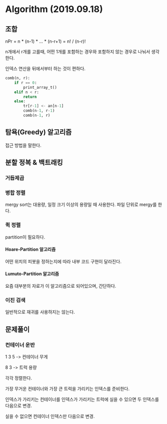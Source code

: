 # Algorithm (2019.09.18)

## 조합

nPr = n * (n-1) * ... * (n-r+1) = n! / (n-r)!

n개에서 r개를 고를때, 어떤 1개를 포함하는 경우와 포함하지 않는 경우로 나눠서 생각한다.

인덱스 연산을 뒤에서부터 하는 것이 편하다.

```python
comb(n, r):
	if r == 0:
		print_array_t()
	elif n < r:
		return
	else:
		tr[r-1] <- an[n-1]
	 	comb(n-1, r-1)
	 	comb(n-1, r)
```



## 탐욕(Greedy) 알고리즘

접근 방법을 말한다.



## 분할 정복 & 백트래킹

### 거듭제곱



### 병합 정렬

mergy sort는 대용량, 일정 크기 이상의 용량일 때 사용한다. 파일 단위로 mergy를 한다.



### 퀵 정렬

partition이 필요하다.

#### Hoare-Partition 알고리즘

어떤 위치의 피봇을 정하는지에 따라 내부 코드 구현이 달라진다.

#### Lumuto-Partition 알고리즘

요즘 대부분의 자료가 이 알고리즘으로 되어있으며, 간단하다.



### 이진 검색

일반적으로 재귀를 사용하지는 않는다.



## 문제풀이

### 컨테이너 운반

1 3 5 -> 컨테이너 무게

8 3 -> 트럭 용량

각각 정렬한다.

가장 무거운 컨테이너와 가장 큰 트럭을 가리키는 인덱스를 준비한다.

인덱스가 가리키는 컨테이너를 인덱스가 가리키는 트럭에 실을 수 있으면 두 인덱스를 다음으로 변경.

실을 수 없으면 컨테이너 인덱스만 다음으로 변경.

